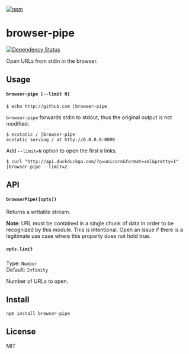 [![npm](https://nodei.co/npm/browser-pipe.png)](https://npmjs.com/package/browser-pipe)

# browser-pipe

[![Dependency Status][david-badge]][david]

Open URLs from stdin in the browser.

[david]: https://david-dm.org/eush77/browser-pipe
[david-badge]: https://david-dm.org/eush77/browser-pipe.png

## Usage

#### `browser-pipe [--limit N]`

```
$ echo http://github.com |browser-pipe
```

`browser-pipe` forwards stdin to stdout, thus the original output is not modified:

```
$ ecstatic / |browser-pipe
ecstatic serving / at http://0.0.0.0:8000
```

Add `--limit=N` option to open the first `N` links.

```
$ curl "http://api.duckduckgo.com/?q=unicorn&format=xml&pretty=1" |browser-pipe --limit=2
```

## API

#### `browserPipe([opts])`

Returns a writable stream.

__Note__: URL must be contained in a single chunk of data in order to be recognized by this module. This is intentional. Open an issue if there is a legitimate use case where this property does not hold true.

##### `opts.limit`

Type: `Number`<br>
Default: `Infinity`

Number of URLs to open.

## Install

```
npm install browser-pipe
```

## License

MIT
